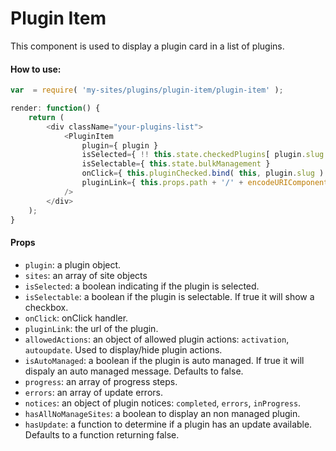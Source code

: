 Plugin Item
===========

This component is used to display a plugin card in a list of plugins.

#### How to use:

```js
var  = require( 'my-sites/plugins/plugin-item/plugin-item' );

render: function() {
    return (
        <div className="your-plugins-list">
            <PluginItem 
                plugin={ plugin }
                isSelected={ !! this.state.checkedPlugins[ plugin.slug ] }
                isSelectable={ this.state.bulkManagement }
                onClick={ this.pluginChecked.bind( this, plugin.slug ) }
                pluginLink={ this.props.path + '/' + encodeURIComponent( plugin.slug ) + this.siteSuffix() }
            />
        </div>
    );
}
```

#### Props

* `plugin`: a plugin object.
* `sites`: an array of site objects
* `isSelected`: a boolean indicating if the plugin is selected.
* `isSelectable`: a boolean if the plugin is selectable. If true it will show a checkbox.
* `onClick`: onClick handler.
* `pluginLink`: the url of the plugin.
* `allowedActions`: an object of allowed plugin actions: `activation`, `autoupdate`. Used to display/hide plugin actions.
* `isAutoManaged`: a boolean if the plugin is auto managed. If true it will dispaly an auto managed message. Defaults to false.
* `progress`: an array of progress steps.
* `errors`: an array of update errors.
* `notices`: an object of plugin notices: `completed`, `errors`, `inProgress`.
* `hasAllNoManageSites`: a boolean to display an non managed plugin.
* `hasUpdate`: a function to determine if a plugin has an update available. Defaults to a function returning false.
